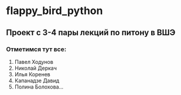 # flappy_bird_python
## Проект с 3-4 пары лекций по питону в ВШЭ

### Отметимся тут все:
1. Павел Ходунов
2. Николай Деркач
3. Илья Коренев
4. Капанадзе Давид
5. Полина Болохова...
